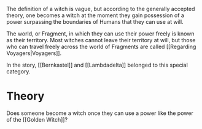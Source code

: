 The definition of a witch is vague, but according to the generally accepted theory, one becomes a witch at the moment they gain possession of a power surpassing the boundaries of Humans that they can use at will.

The world, or Fragment, in which they can use their power freely is known as their territory.
Most witches cannot leave their territory at will, but those who can travel freely across the world of Fragments are called [[Regarding Voyagers|Voyagers]].

In the story, [[Bernkastel]] and [[Lambdadelta]] belonged to this special category.
# Theory
Does someone become a witch once they can use a power like the power of the [[Golden Witch]]?